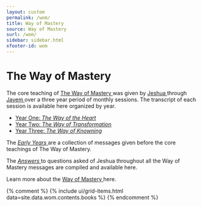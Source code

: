 ```yaml
---
layout: custom
permalink: /wom/
title: Way of Mastery
source: Way of Mastery
surl: /wom/
sidebar: sidebar.html
xfooter-id: wom
---
```


<div markdown="1" class="container content">

# The Way of Mastery

The core teaching of [ The Way of Mastery ](/wom/detail/) was given by [ Jeshua
](/wom/jeshua/) through [ Jayem ](/wom/jayem/) over a three year period
of monthly sessions. The transcript of each session is available here
organized by year.

- [ Year One: *The Way of the Heart* ](/wom/woh/woh/)
- [ Year Two: *The Way of Transformation* ](/wom/wot/wot/)
- [ Year Three: *The Way of Knowning* ](/wom/wok/wok/)

The [ *Early Years* ](/wom/early/) are a collection of messages given before the core
teachings of The Way of Mastery.

The [ *Answers* ](/wom/questions/) to questions asked of Jeshua
throughout all the Way of Mastery messages are compiled and available
here.

Learn more about the [ Way of Mastery ](/wom/detail/) here.

</div>

{% comment %}
{% include ui/grid-items.html data=site.data.wom.contents.books %}
{% endcomment %}

